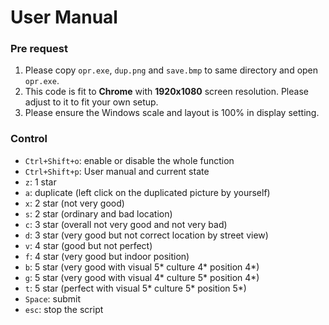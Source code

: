 # User Manual

### Pre request
1. Please copy `opr.exe`, `dup.png` and `save.bmp` to same directory and open `opr.exe`.
2. This code is fit to **Chrome** with **1920x1080** screen resolution. Please adjust to it to fit your own setup.
3. Please ensure the Windows scale and layout is 100% in display setting.

### Control
- `Ctrl+Shift+o`: enable or disable the whole function
- `Ctrl+Shift+p`: User manual and current state
- `z`: 1 star
- `a`: duplicate (left click on the duplicated picture by yourself)
- `x`: 2 star (not very good)
- `s`: 2 star (ordinary and bad location)
- `c`: 3 star (overall not very good and not very bad)
- `d`: 3 star (very good but not correct location by street view)
- `v`: 4 star (good but not perfect)
- `f`: 4 star (very good but indoor position)
- `b`: 5 star (very good with visual 5* culture 4* position 4*)
- `g`: 5 star (very good with visual 4* culture 5* position 4*)
- `t`: 5 star (perfect with visual 5* culture 5* position 5*)
- `Space`: submit
- `esc`: stop the script
